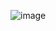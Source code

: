 ![image](https://user-images.githubusercontent.com/46777310/227241256-9fa5bae6-22fa-402c-9a55-49b26debb798.png)
